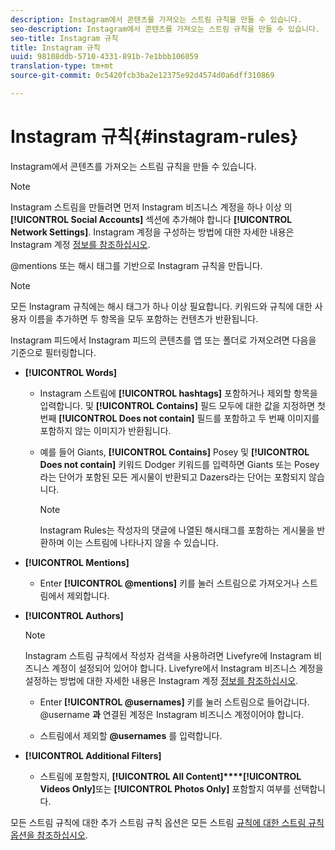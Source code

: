 ```yaml
---
description: Instagram에서 콘텐츠를 가져오는 스트림 규칙을 만들 수 있습니다.
seo-description: Instagram에서 콘텐츠를 가져오는 스트림 규칙을 만들 수 있습니다.
seo-title: Instagram 규칙
title: Instagram 규칙
uuid: 98108ddb-5710-4331-891b-7e1bbb106059
translation-type: tm+mt
source-git-commit: 0c5420fcb3ba2e12375e92d4574d0a6dff310869

---
```



# Instagram 규칙{#instagram-rules}

Instagram에서 콘텐츠를 가져오는 스트림 규칙을 만들 수 있습니다.

>[!NOTE]
>
>Instagram 스트림을 만들려면 먼저 Instagram 비즈니스 계정을 하나 이상 의 **[!UICONTROL Social Accounts]** 섹션에 추가해야 합니다 **[!UICONTROL Network Settings]**. Instagram 계정을 구성하는 방법에 대한 자세한 내용은 Instagram 계정 [정보를 참조하십시오](../c-users-creating-accounts-with-studio-access/t-configure-social-accout-instagram/c-about-instagram-accounts.md#c_about_instagram_accounts).

@mentions 또는 해시 태그를 기반으로 Instagram 규칙을 만듭니다.

>[!NOTE]
>
>모든 Instagram 규칙에는 해시 태그가 하나 이상 필요합니다. 키워드와 규칙에 대한 사용자 이름을 추가하면 두 항목을 모두 포함하는 컨텐츠가 반환됩니다.

Instagram 피드에서 Instagram 피드의 콘텐츠를 앱 또는 폴더로 가져오려면 다음을 기준으로 필터링합니다.

* **[!UICONTROL Words]**

   * Instagram 스트림에 **[!UICONTROL hashtags]** 포함하거나 제외할 항목을 입력합니다. 및 **[!UICONTROL Contains]** 필드 모두에 대한 값을 지정하면 첫 번째 **[!UICONTROL Does not contain]** 필드를 포함하고 두 번째 이미지를 포함하지 않는 이미지가 반환됩니다.

   * 예를 들어 Giants, **[!UICONTROL Contains]** Posey 및 **[!UICONTROL Does not contain]** 키워드 Dodger 키워드를 입력하면 Giants 또는 Posey라는 단어가 포함된 모든 게시물이 반환되고 Dazers라는 단어는 포함되지 않습니다.

      >[!NOTE]
      >
      >Instagram Rules는 작성자의 댓글에 나열된 해시태그를 포함하는 게시물을 반환하며 이는 스트림에 나타나지 않을 수 있습니다.

* **[!UICONTROL Mentions]**

   * Enter **[!UICONTROL @mentions]** 키를 눌러 스트림으로 가져오거나 스트림에서 제외합니다.

* **[!UICONTROL Authors]**

   >[!NOTE]
   >
   >Instagram 스트림 규칙에서 작성자 검색을 사용하려면 Livefyre에 Instagram 비즈니스 계정이 설정되어 있어야 합니다. Livefyre에서 Instagram 비즈니스 계정을 설정하는 방법에 대한 자세한 내용은 Instagram 계정 [정보를 참조하십시오](../c-users-creating-accounts-with-studio-access/t-configure-social-accout-instagram/c-about-instagram-accounts.md#c_about_instagram_accounts).

   * Enter **[!UICONTROL @usernames]** 키를 눌러 스트림으로 들어갑니다. @username **과** 연결된 계정은 Instagram 비즈니스 계정이어야 합니다.

   * 스트림에서 제외할 **@usernames** 를 입력합니다.

* **[!UICONTROL Additional Filters]**

   * 스트림에 포함할지, **[!UICONTROL All Content]****[!UICONTROL Videos Only]**&#x200B;또는 **[!UICONTROL Photos Only]** 포함할지 여부를 선택합니다.

모든 스트림 규칙에 대한 추가 스트림 규칙 옵션은 모든 스트림 [규칙에 대한 스트림 규칙 옵션을 참조하십시오](../c-streams/c-stream-rule-options-for-all-stream-rules.md#c_stream_rule_options_for_all_stream_rules).
